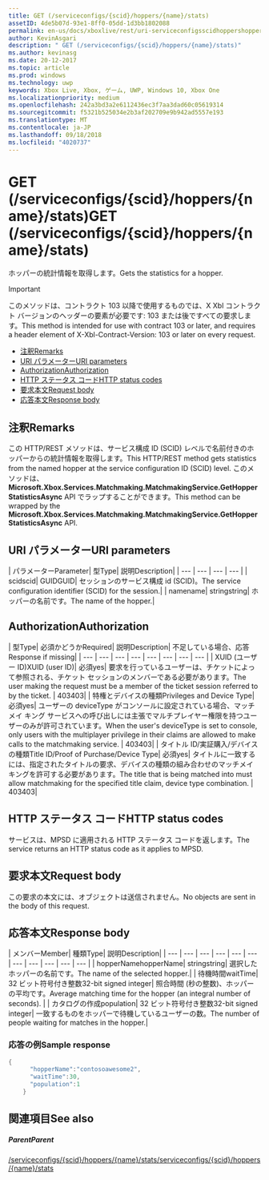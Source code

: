 ```yaml
---
title: GET (/serviceconfigs/{scid}/hoppers/{name}/stats)
assetID: 4de5b07d-93e1-8ff0-05dd-1d3bb1802088
permalink: en-us/docs/xboxlive/rest/uri-serviceconfigsscidhoppershoppernamestatsget.html
author: KevinAsgari
description: " GET (/serviceconfigs/{scid}/hoppers/{name}/stats)"
ms.author: kevinasg
ms.date: 20-12-2017
ms.topic: article
ms.prod: windows
ms.technology: uwp
keywords: Xbox Live, Xbox, ゲーム, UWP, Windows 10, Xbox One
ms.localizationpriority: medium
ms.openlocfilehash: 242a3bd3a2e6112436ec3f7aa3dad60c05619314
ms.sourcegitcommit: f5321b525034e2b3af202709e9b942ad5557e193
ms.translationtype: MT
ms.contentlocale: ja-JP
ms.lasthandoff: 09/18/2018
ms.locfileid: "4020737"
---
```

# <a name="get-serviceconfigsscidhoppersnamestats"></a><span data-ttu-id="c7e1e-104">GET (/serviceconfigs/{scid}/hoppers/{name}/stats)</span><span class="sxs-lookup"><span data-stu-id="c7e1e-104">GET (/serviceconfigs/{scid}/hoppers/{name}/stats)</span></span>

<span data-ttu-id="c7e1e-105">ホッパーの統計情報を取得します。</span><span class="sxs-lookup"><span data-stu-id="c7e1e-105">Gets the statistics for a hopper.</span></span>

> [!IMPORTANT]
> <span data-ttu-id="c7e1e-106">このメソッドは、コントラクト 103 以降で使用するものでは、X Xbl コントラクト バージョンのヘッダーの要素が必要です: 103 または後ですべての要求します。</span><span class="sxs-lookup"><span data-stu-id="c7e1e-106">This method is intended for use with contract 103 or later, and requires a header element of X-Xbl-Contract-Version: 103 or later on every request.</span></span>

  * [<span data-ttu-id="c7e1e-107">注釈</span><span class="sxs-lookup"><span data-stu-id="c7e1e-107">Remarks</span></span>](#ID4ET)
  * [<span data-ttu-id="c7e1e-108">URI パラメーター</span><span class="sxs-lookup"><span data-stu-id="c7e1e-108">URI parameters</span></span>](#ID4E5)
  * [<span data-ttu-id="c7e1e-109">Authorization</span><span class="sxs-lookup"><span data-stu-id="c7e1e-109">Authorization</span></span>](#ID4EJB)
  * [<span data-ttu-id="c7e1e-110">HTTP ステータス コード</span><span class="sxs-lookup"><span data-stu-id="c7e1e-110">HTTP status codes</span></span>](#ID4E3C)
  * [<span data-ttu-id="c7e1e-111">要求本文</span><span class="sxs-lookup"><span data-stu-id="c7e1e-111">Request body</span></span>](#ID4EFD)
  * [<span data-ttu-id="c7e1e-112">応答本文</span><span class="sxs-lookup"><span data-stu-id="c7e1e-112">Response body</span></span>](#ID4EQD)

<a id="ID4ET"></a>


## <a name="remarks"></a><span data-ttu-id="c7e1e-113">注釈</span><span class="sxs-lookup"><span data-stu-id="c7e1e-113">Remarks</span></span>
<span data-ttu-id="c7e1e-114">この HTTP/REST メソッドは、サービス構成 ID (SCID) レベルで名前付きのホッパーからの統計情報を取得します。</span><span class="sxs-lookup"><span data-stu-id="c7e1e-114">This HTTP/REST method gets statistics from the named hopper at the service configuration ID (SCID) level.</span></span> <span data-ttu-id="c7e1e-115">このメソッドは、 **Microsoft.Xbox.Services.Matchmaking.MatchmakingService.GetHopperStatisticsAsync** API でラップすることができます。</span><span class="sxs-lookup"><span data-stu-id="c7e1e-115">This method can be wrapped by the **Microsoft.Xbox.Services.Matchmaking.MatchmakingService.GetHopperStatisticsAsync** API.</span></span>  
<a id="ID4E5"></a>


## <a name="uri-parameters"></a><span data-ttu-id="c7e1e-116">URI パラメーター</span><span class="sxs-lookup"><span data-stu-id="c7e1e-116">URI parameters</span></span>

| <span data-ttu-id="c7e1e-117">パラメーター</span><span class="sxs-lookup"><span data-stu-id="c7e1e-117">Parameter</span></span>| <span data-ttu-id="c7e1e-118">型</span><span class="sxs-lookup"><span data-stu-id="c7e1e-118">Type</span></span>| <span data-ttu-id="c7e1e-119">説明</span><span class="sxs-lookup"><span data-stu-id="c7e1e-119">Description</span></span>|
| --- | --- | --- | --- |
| <span data-ttu-id="c7e1e-120">scid</span><span class="sxs-lookup"><span data-stu-id="c7e1e-120">scid</span></span>| <span data-ttu-id="c7e1e-121">GUID</span><span class="sxs-lookup"><span data-stu-id="c7e1e-121">GUID</span></span>| <span data-ttu-id="c7e1e-122">セッションのサービス構成 id (SCID)。</span><span class="sxs-lookup"><span data-stu-id="c7e1e-122">The service configuration identifier (SCID) for the session.</span></span>|
| <span data-ttu-id="c7e1e-123">name</span><span class="sxs-lookup"><span data-stu-id="c7e1e-123">name</span></span>| <span data-ttu-id="c7e1e-124">string</span><span class="sxs-lookup"><span data-stu-id="c7e1e-124">string</span></span>| <span data-ttu-id="c7e1e-125">ホッパーの名前です。</span><span class="sxs-lookup"><span data-stu-id="c7e1e-125">The name of the hopper.</span></span>|

<a id="ID4EJB"></a>


## <a name="authorization"></a><span data-ttu-id="c7e1e-126">Authorization</span><span class="sxs-lookup"><span data-stu-id="c7e1e-126">Authorization</span></span>

| <span data-ttu-id="c7e1e-127">型</span><span class="sxs-lookup"><span data-stu-id="c7e1e-127">Type</span></span>| <span data-ttu-id="c7e1e-128">必須かどうか</span><span class="sxs-lookup"><span data-stu-id="c7e1e-128">Required</span></span>| <span data-ttu-id="c7e1e-129">説明</span><span class="sxs-lookup"><span data-stu-id="c7e1e-129">Description</span></span>| <span data-ttu-id="c7e1e-130">不足している場合、応答</span><span class="sxs-lookup"><span data-stu-id="c7e1e-130">Response if missing</span></span>|
| --- | --- | --- | --- | --- | --- | --- | --- |
| <span data-ttu-id="c7e1e-131">XUID (ユーザー ID)</span><span class="sxs-lookup"><span data-stu-id="c7e1e-131">XUID (user ID)</span></span>| <span data-ttu-id="c7e1e-132">必須</span><span class="sxs-lookup"><span data-stu-id="c7e1e-132">yes</span></span>| <span data-ttu-id="c7e1e-133">要求を行っているユーザーは、チケットによって参照される、チケット セッションのメンバーである必要があります。</span><span class="sxs-lookup"><span data-stu-id="c7e1e-133">The user making the request must be a member of the ticket session referred to by the ticket.</span></span> | <span data-ttu-id="c7e1e-134">403</span><span class="sxs-lookup"><span data-stu-id="c7e1e-134">403</span></span>|
| <span data-ttu-id="c7e1e-135">特権とデバイスの種類</span><span class="sxs-lookup"><span data-stu-id="c7e1e-135">Privileges and Device Type</span></span>| <span data-ttu-id="c7e1e-136">必須</span><span class="sxs-lookup"><span data-stu-id="c7e1e-136">yes</span></span>| <span data-ttu-id="c7e1e-137">ユーザーの deviceType がコンソールに設定されている場合、マッチメイ キング サービスへの呼び出しには主張でマルチプレイヤー権限を持つユーザーのみが許可されています。</span><span class="sxs-lookup"><span data-stu-id="c7e1e-137">When the user's deviceType is set to console, only users with the multiplayer privilege in their claims are allowed to make calls to the matchmaking service.</span></span> | <span data-ttu-id="c7e1e-138">403</span><span class="sxs-lookup"><span data-stu-id="c7e1e-138">403</span></span>|
| <span data-ttu-id="c7e1e-139">タイトル ID/実証購入/デバイスの種類</span><span class="sxs-lookup"><span data-stu-id="c7e1e-139">Title ID/Proof of Purchase/Device Type</span></span>| <span data-ttu-id="c7e1e-140">必須</span><span class="sxs-lookup"><span data-stu-id="c7e1e-140">yes</span></span>| <span data-ttu-id="c7e1e-141">タイトルに一致するには、指定されたタイトルの要求、デバイスの種類の組み合わせのマッチメイ キングを許可する必要があります。</span><span class="sxs-lookup"><span data-stu-id="c7e1e-141">The title that is being matched into must allow matchmaking for the specified title claim, device type combination.</span></span> | <span data-ttu-id="c7e1e-142">403</span><span class="sxs-lookup"><span data-stu-id="c7e1e-142">403</span></span>|

<a id="ID4E3C"></a>


## <a name="http-status-codes"></a><span data-ttu-id="c7e1e-143">HTTP ステータス コード</span><span class="sxs-lookup"><span data-stu-id="c7e1e-143">HTTP status codes</span></span>
<span data-ttu-id="c7e1e-144">サービスは、MPSD に適用される HTTP ステータス コードを返します。</span><span class="sxs-lookup"><span data-stu-id="c7e1e-144">The service returns an HTTP status code as it applies to MPSD.</span></span>  
<a id="ID4EFD"></a>


## <a name="request-body"></a><span data-ttu-id="c7e1e-145">要求本文</span><span class="sxs-lookup"><span data-stu-id="c7e1e-145">Request body</span></span>

<span data-ttu-id="c7e1e-146">この要求の本文には、オブジェクトは送信されません。</span><span class="sxs-lookup"><span data-stu-id="c7e1e-146">No objects are sent in the body of this request.</span></span>

<a id="ID4EQD"></a>


## <a name="response-body"></a><span data-ttu-id="c7e1e-147">応答本文</span><span class="sxs-lookup"><span data-stu-id="c7e1e-147">Response body</span></span>

| <span data-ttu-id="c7e1e-148">メンバー</span><span class="sxs-lookup"><span data-stu-id="c7e1e-148">Member</span></span>| <span data-ttu-id="c7e1e-149">種類</span><span class="sxs-lookup"><span data-stu-id="c7e1e-149">Type</span></span>| <span data-ttu-id="c7e1e-150">説明</span><span class="sxs-lookup"><span data-stu-id="c7e1e-150">Description</span></span>|
| --- | --- | --- | --- | --- | --- | --- | --- | --- | --- | --- |
| <span data-ttu-id="c7e1e-151">hopperName</span><span class="sxs-lookup"><span data-stu-id="c7e1e-151">hopperName</span></span>| <span data-ttu-id="c7e1e-152">string</span><span class="sxs-lookup"><span data-stu-id="c7e1e-152">string</span></span>| <span data-ttu-id="c7e1e-153">選択したホッパーの名前です。</span><span class="sxs-lookup"><span data-stu-id="c7e1e-153">The name of the selected hopper.</span></span>|
| <span data-ttu-id="c7e1e-154">待機時間</span><span class="sxs-lookup"><span data-stu-id="c7e1e-154">waitTime</span></span>| <span data-ttu-id="c7e1e-155">32 ビット符号付き整数</span><span class="sxs-lookup"><span data-stu-id="c7e1e-155">32-bit signed integer</span></span>| <span data-ttu-id="c7e1e-156">照合時間 (秒の整数)、ホッパーの平均です。</span><span class="sxs-lookup"><span data-stu-id="c7e1e-156">Average matching time for the hopper (an integral number of seconds).</span></span> |
| <span data-ttu-id="c7e1e-157">カタログの作成</span><span class="sxs-lookup"><span data-stu-id="c7e1e-157">population</span></span>| <span data-ttu-id="c7e1e-158">32 ビット符号付き整数</span><span class="sxs-lookup"><span data-stu-id="c7e1e-158">32-bit signed integer</span></span>| <span data-ttu-id="c7e1e-159">一致するものをホッパーで待機しているユーザーの数。</span><span class="sxs-lookup"><span data-stu-id="c7e1e-159">The number of people waiting for matches in the hopper.</span></span>|

<a id="ID4E1D"></a>


### <a name="sample-response"></a><span data-ttu-id="c7e1e-160">応答の例</span><span class="sxs-lookup"><span data-stu-id="c7e1e-160">Sample response</span></span>


```cpp
{
      "hopperName":"contosoawesome2",
      "waitTime":30,
      "population":1
    }


```


<a id="ID4EJE"></a>


## <a name="see-also"></a><span data-ttu-id="c7e1e-161">関連項目</span><span class="sxs-lookup"><span data-stu-id="c7e1e-161">See also</span></span>

<a id="ID4ELE"></a>


##### <a name="parent"></a><span data-ttu-id="c7e1e-162">Parent</span><span class="sxs-lookup"><span data-stu-id="c7e1e-162">Parent</span></span>  

[<span data-ttu-id="c7e1e-163">/serviceconfigs/{scid}/hoppers/{name}/stats</span><span class="sxs-lookup"><span data-stu-id="c7e1e-163">/serviceconfigs/{scid}/hoppers/{name}/stats</span></span>](uri-serviceconfigsscidhoppershoppernamestats.md)
